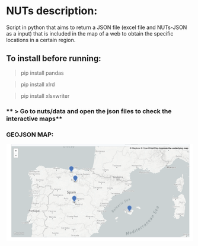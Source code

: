 # NUTs description:
Script in python that aims to return a JSON file (excel file and NUTs-JSON as a input) that is included in the map of a web to obtain the specific locations in a certain region.

## To install before running:
>pip install pandas

>pip install xlrd

>pip install xlsxwriter


### ** > Go to nuts/data and open the json files to check the interactive maps**

### GEOJSON MAP:
![geojson image map](https://github.com/shirk3n/nuts/blob/master/data/geojson%20map.png)
